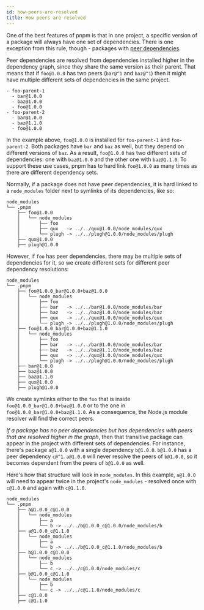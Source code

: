 ```yaml
---
id: how-peers-are-resolved
title: How peers are resolved
---
```


One of the best features of pnpm is that in one project, a specific version of a
package will always have one set of dependencies. There is one exception from
this rule, though - packages with [peer dependencies].

[peer dependencies]: https://docs.npmjs.com/cli/v10/configuring-npm/package-json#peerdependencies

Peer dependencies are resolved from dependencies installed higher in the
dependency graph, since they share the same version as their parent. That means
that if `foo@1.0.0` has two peers (`bar@^1` and `baz@^1`) then it might have
multiple different sets of dependencies in the same project.

```text
- foo-parent-1
  - bar@1.0.0
  - baz@1.0.0
  - foo@1.0.0
- foo-parent-2
  - bar@1.0.0
  - baz@1.1.0
  - foo@1.0.0
```

In the example above, `foo@1.0.0` is installed for `foo-parent-1` and
`foo-parent-2`. Both packages have `bar` and `baz` as well, but they depend on
different versions of `baz`. As a result, `foo@1.0.0` has two different sets of
dependencies: one with `baz@1.0.0` and the other one with `baz@1.1.0`. To
support these use cases, pnpm has to hard link `foo@1.0.0` as many times as
there are different dependency sets.

Normally, if a package does not have peer dependencies, it is hard linked to a
`node_modules` folder next to symlinks of its dependencies, like so:

```text
node_modules
└── .pnpm
    ├── foo@1.0.0
    │   └── node_modules
    │       ├── foo
    │       ├── qux   -> ../../qux@1.0.0/node_modules/qux
    │       └── plugh -> ../../plugh@1.0.0/node_modules/plugh
    ├── qux@1.0.0
    ├── plugh@1.0.0
```

However, if `foo` has peer dependencies, there may be multiple sets of
dependencies for it, so we create different sets for different peer dependency
resolutions:

```text
node_modules
└── .pnpm
    ├── foo@1.0.0_bar@1.0.0+baz@1.0.0
    │   └── node_modules
    │       ├── foo
    │       ├── bar   -> ../../bar@1.0.0/node_modules/bar
    │       ├── baz   -> ../../baz@1.0.0/node_modules/baz
    │       ├── qux   -> ../../qux@1.0.0/node_modules/qux
    │       └── plugh -> ../../plugh@1.0.0/node_modules/plugh
    ├── foo@1.0.0_bar@1.0.0+baz@1.1.0
    │   └── node_modules
    │       ├── foo
    │       ├── bar   -> ../../bar@1.0.0/node_modules/bar
    │       ├── baz   -> ../../baz@1.1.0/node_modules/baz
    │       ├── qux   -> ../../qux@1.0.0/node_modules/qux
    │       └── plugh -> ../../plugh@1.0.0/node_modules/plugh
    ├── bar@1.0.0
    ├── baz@1.0.0
    ├── baz@1.1.0
    ├── qux@1.0.0
    ├── plugh@1.0.0
```

We create symlinks either to the `foo` that is inside
`foo@1.0.0_bar@1.0.0+baz@1.0.0` or to the one in
`foo@1.0.0_bar@1.0.0+baz@1.1.0`.
As a consequence, the Node.js module resolver will find the correct peers.

*If a package has no peer dependencies but has dependencies with peers that are
resolved higher in the graph*, then that transitive package can appear in the
project with different sets of dependencies. For instance, there's package
`a@1.0.0` with a single dependency `b@1.0.0`. `b@1.0.0` has a peer dependency
`c@^1`. `a@1.0.0` will never resolve the peers of `b@1.0.0`, so it becomes
dependent from the peers of `b@1.0.0` as well.

Here's how that structure will look in `node_modules`. In this example,
`a@1.0.0` will need to appear twice in the project's `node_modules` - resolved
once with `c@1.0.0` and again with `c@1.1.0`.

```text
node_modules
└── .pnpm
    ├── a@1.0.0_c@1.0.0
    │   └── node_modules
    │       ├── a
    │       └── b -> ../../b@1.0.0_c@1.0.0/node_modules/b
    ├── a@1.0.0_c@1.1.0
    │   └── node_modules
    │       ├── a
    │       └── b -> ../../b@1.0.0_c@1.1.0/node_modules/b
    ├── b@1.0.0_c@1.0.0
    │   └── node_modules
    │       ├── b
    │       └── c -> ../../c@1.0.0/node_modules/c
    ├── b@1.0.0_c@1.1.0
    │   └── node_modules
    │       ├── b
    │       └── c -> ../../c@1.1.0/node_modules/c
    ├── c@1.0.0
    ├── c@1.1.0
```
